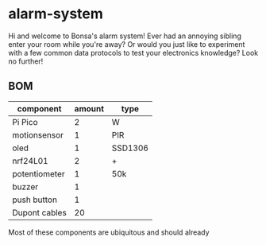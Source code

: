 # alarm-system
Hi and welcome to Bonsa's alarm system! Ever had an annoying sibling enter your room while you're away?
Or would you just like to experiment with a few common data protocols to test your electronics knowledge? 
Look no further! 
## BOM
| component | amount | type |
| --- | --- | --- |
| Pi Pico | 2  | W |
| motionsensor | 1 | PIR |
| oled  | 1 | SSD1306 |
| nrf24L01  | 2  | + |
| potentiometer  | 1  | 50k |
| buzzer | 1 | |
| push button | 1 | |
| Dupont cables | 20 | |
Most of these components are ubiquitous and should already 
